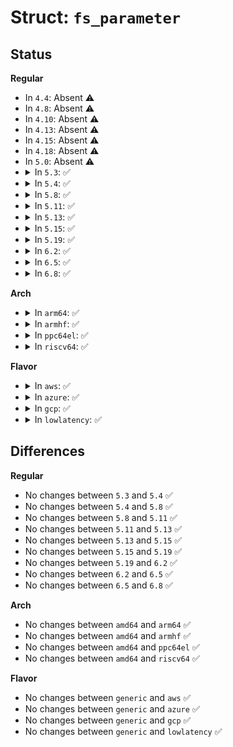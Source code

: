 # Struct: <code>fs_parameter</code>

## Status
<b>Regular</b>
<ul>
<li>
In <code>4.4</code>: Absent ⚠️
</li>
<li>
In <code>4.8</code>: Absent ⚠️
</li>
<li>
In <code>4.10</code>: Absent ⚠️
</li>
<li>
In <code>4.13</code>: Absent ⚠️
</li>
<li>
In <code>4.15</code>: Absent ⚠️
</li>
<li>
In <code>4.18</code>: Absent ⚠️
</li>
<li>
In <code>5.0</code>: Absent ⚠️
</li>
<li>
<details>
<summary>In <code>5.3</code>: ✅</summary>

```c
struct fs_parameter {
    const char *key;
    enum fs_value_type type;
    char *string;
    void *blob;
    struct filename *name;
    struct file *file;
    size_t size;
    int dirfd;
};
```
</details>
</li>
<li>
<details>
<summary>In <code>5.4</code>: ✅</summary>

```c
struct fs_parameter {
    const char *key;
    enum fs_value_type type;
    char *string;
    void *blob;
    struct filename *name;
    struct file *file;
    size_t size;
    int dirfd;
};
```
</details>
</li>
<li>
<details>
<summary>In <code>5.8</code>: ✅</summary>

```c
struct fs_parameter {
    const char *key;
    enum fs_value_type type;
    char *string;
    void *blob;
    struct filename *name;
    struct file *file;
    size_t size;
    int dirfd;
};
```
</details>
</li>
<li>
<details>
<summary>In <code>5.11</code>: ✅</summary>

```c
struct fs_parameter {
    const char *key;
    enum fs_value_type type;
    char *string;
    void *blob;
    struct filename *name;
    struct file *file;
    size_t size;
    int dirfd;
};
```
</details>
</li>
<li>
<details>
<summary>In <code>5.13</code>: ✅</summary>

```c
struct fs_parameter {
    const char *key;
    enum fs_value_type type;
    char *string;
    void *blob;
    struct filename *name;
    struct file *file;
    size_t size;
    int dirfd;
};
```
</details>
</li>
<li>
<details>
<summary>In <code>5.15</code>: ✅</summary>

```c
struct fs_parameter {
    const char *key;
    enum fs_value_type type;
    char *string;
    void *blob;
    struct filename *name;
    struct file *file;
    size_t size;
    int dirfd;
};
```
</details>
</li>
<li>
<details>
<summary>In <code>5.19</code>: ✅</summary>

```c
struct fs_parameter {
    const char *key;
    enum fs_value_type type;
    char *string;
    void *blob;
    struct filename *name;
    struct file *file;
    size_t size;
    int dirfd;
};
```
</details>
</li>
<li>
<details>
<summary>In <code>6.2</code>: ✅</summary>

```c
struct fs_parameter {
    const char *key;
    enum fs_value_type type;
    char *string;
    void *blob;
    struct filename *name;
    struct file *file;
    size_t size;
    int dirfd;
};
```
</details>
</li>
<li>
<details>
<summary>In <code>6.5</code>: ✅</summary>

```c
struct fs_parameter {
    const char *key;
    enum fs_value_type type;
    char *string;
    void *blob;
    struct filename *name;
    struct file *file;
    size_t size;
    int dirfd;
};
```
</details>
</li>
<li>
<details>
<summary>In <code>6.8</code>: ✅</summary>

```c
struct fs_parameter {
    const char *key;
    enum fs_value_type type;
    char *string;
    void *blob;
    struct filename *name;
    struct file *file;
    size_t size;
    int dirfd;
};
```
</details>
</li>
</ul>
<b>Arch</b>
<ul>
<li>
<details>
<summary>In <code>arm64</code>: ✅</summary>

```c
struct fs_parameter {
    const char *key;
    enum fs_value_type type;
    char *string;
    void *blob;
    struct filename *name;
    struct file *file;
    size_t size;
    int dirfd;
};
```
</details>
</li>
<li>
<details>
<summary>In <code>armhf</code>: ✅</summary>

```c
struct fs_parameter {
    const char *key;
    enum fs_value_type type;
    char *string;
    void *blob;
    struct filename *name;
    struct file *file;
    size_t size;
    int dirfd;
};
```
</details>
</li>
<li>
<details>
<summary>In <code>ppc64el</code>: ✅</summary>

```c
struct fs_parameter {
    const char *key;
    enum fs_value_type type;
    char *string;
    void *blob;
    struct filename *name;
    struct file *file;
    size_t size;
    int dirfd;
};
```
</details>
</li>
<li>
<details>
<summary>In <code>riscv64</code>: ✅</summary>

```c
struct fs_parameter {
    const char *key;
    enum fs_value_type type;
    char *string;
    void *blob;
    struct filename *name;
    struct file *file;
    size_t size;
    int dirfd;
};
```
</details>
</li>
</ul>
<b>Flavor</b>
<ul>
<li>
<details>
<summary>In <code>aws</code>: ✅</summary>

```c
struct fs_parameter {
    const char *key;
    enum fs_value_type type;
    char *string;
    void *blob;
    struct filename *name;
    struct file *file;
    size_t size;
    int dirfd;
};
```
</details>
</li>
<li>
<details>
<summary>In <code>azure</code>: ✅</summary>

```c
struct fs_parameter {
    const char *key;
    enum fs_value_type type;
    char *string;
    void *blob;
    struct filename *name;
    struct file *file;
    size_t size;
    int dirfd;
};
```
</details>
</li>
<li>
<details>
<summary>In <code>gcp</code>: ✅</summary>

```c
struct fs_parameter {
    const char *key;
    enum fs_value_type type;
    char *string;
    void *blob;
    struct filename *name;
    struct file *file;
    size_t size;
    int dirfd;
};
```
</details>
</li>
<li>
<details>
<summary>In <code>lowlatency</code>: ✅</summary>

```c
struct fs_parameter {
    const char *key;
    enum fs_value_type type;
    char *string;
    void *blob;
    struct filename *name;
    struct file *file;
    size_t size;
    int dirfd;
};
```
</details>
</li>
</ul>

## Differences
<b>Regular</b>
<ul>
<li>
No changes between <code>5.3</code> and <code>5.4</code> ✅
</li>
<li>
No changes between <code>5.4</code> and <code>5.8</code> ✅
</li>
<li>
No changes between <code>5.8</code> and <code>5.11</code> ✅
</li>
<li>
No changes between <code>5.11</code> and <code>5.13</code> ✅
</li>
<li>
No changes between <code>5.13</code> and <code>5.15</code> ✅
</li>
<li>
No changes between <code>5.15</code> and <code>5.19</code> ✅
</li>
<li>
No changes between <code>5.19</code> and <code>6.2</code> ✅
</li>
<li>
No changes between <code>6.2</code> and <code>6.5</code> ✅
</li>
<li>
No changes between <code>6.5</code> and <code>6.8</code> ✅
</li>
</ul>
<b>Arch</b>
<ul>
<li>
No changes between <code>amd64</code> and <code>arm64</code> ✅
</li>
<li>
No changes between <code>amd64</code> and <code>armhf</code> ✅
</li>
<li>
No changes between <code>amd64</code> and <code>ppc64el</code> ✅
</li>
<li>
No changes between <code>amd64</code> and <code>riscv64</code> ✅
</li>
</ul>
<b>Flavor</b>
<ul>
<li>
No changes between <code>generic</code> and <code>aws</code> ✅
</li>
<li>
No changes between <code>generic</code> and <code>azure</code> ✅
</li>
<li>
No changes between <code>generic</code> and <code>gcp</code> ✅
</li>
<li>
No changes between <code>generic</code> and <code>lowlatency</code> ✅
</li>
</ul>
